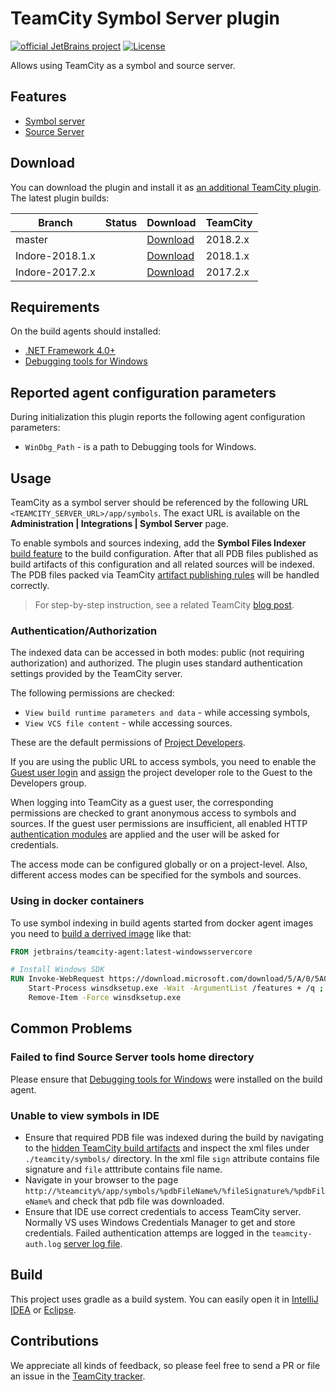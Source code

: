 # TeamCity Symbol Server plugin

[![official JetBrains project](http://jb.gg/badges/official.svg)](https://confluence.jetbrains.com/display/ALL/JetBrains+on+GitHub)
[![License](https://img.shields.io/badge/License-Apache%202.0-blue.svg)](https://opensource.org/licenses/Apache-2.0)

Allows using TeamCity as a symbol and source server.

## Features

* [Symbol server](https://docs.microsoft.com/en-us/windows/desktop/Debug/symbol-servers-and-symbol-stores)
* [Source Server](https://docs.microsoft.com/en-us/windows/desktop/Debug/source-server-and-source-indexing)

## Download

You can download the plugin and install it as [an additional TeamCity plugin](https://confluence.jetbrains.com/display/TCDL/Installing+Additional+Plugins). The latest plugin builds:

| Branch | Status | Download | TeamCity |
|--------|--------|----------|----------|
| master | <a href="https://teamcity.jetbrains.com/viewType.html?buildTypeId=TeamCityPluginsByJetBrains_SymbolServer_BuildTrunk&guest=1"><img src="https://teamcity.jetbrains.com/app/rest/builds/buildType:(id:TeamCityPluginsByJetBrains_SymbolServer_BuildTrunk)/statusIcon.svg" alt=""/></a> | [Download](https://teamcity.jetbrains.com/repository/download/TeamCityPluginsByJetBrains_SymbolServer_BuildTrunk/.lastSuccessful/symbol-server.zip?guest=1)| 2018.2.x |
| Indore-2018.1.x | <a href="https://teamcity.jetbrains.com/viewType.html?buildTypeId=TeamCityPluginsByJetBrains_SymbolServer_Build20181x&guest=1"><img src="https://teamcity.jetbrains.com/app/rest/builds/buildType:(id:TeamCityPluginsByJetBrains_SymbolServer_Build20181x)/statusIcon.svg" alt=""/></a> | [Download](https://teamcity.jetbrains.com/repository/download/TeamCityPluginsByJetBrains_SymbolServer_Build20181x/.lastSuccessful/symbol-server.zip?guest=1)| 2018.1.x |
| Indore-2017.2.x | <a href="https://teamcity.jetbrains.com/viewType.html?buildTypeId=TeamCityPluginsByJetBrains_SymbolServer_Build20172x&guest=1"><img src="https://teamcity.jetbrains.com/app/rest/builds/buildType:(id:TeamCityPluginsByJetBrains_SymbolServer_Build20172x)/statusIcon.svg" alt=""/></a> | [Download](https://teamcity.jetbrains.com/repository/download/TeamCityPluginsByJetBrains_SymbolServer_Build20172x/.lastSuccessful/symbol-server.zip?guest=1)| 2017.2.x |


## Requirements

On the build agents should installed:
* [.NET Framework 4.0+](https://www.microsoft.com/net/download/dotnet-framework-runtime)
* [Debugging tools for Windows](https://docs.microsoft.com/en-us/windows-hardware/drivers/debugger/index)

## Reported agent configuration parameters

During initialization this plugin reports the following agent configuration parameters:

* `WinDbg_Path` - is a path to Debugging tools for Windows.

## Usage

TeamCity as a symbol server should be referenced by the following URL `<TEAMCITY_SERVER_URL>/app/symbols`. The exact URL is available on the <b>Administration | Integrations | Symbol Server</b> page.

To enable symbols and sources indexing, add the <b>Symbol Files Indexer</b> [build feature](https://confluence.jetbrains.com/display/TCDL/Adding+Build+Features) to the build configuration. After that all PDB files published as build artifacts of this configuration and all related sources will be indexed. The PDB files packed via TeamCity [artifact publishing rules](https://confluence.jetbrains.com/display/TCDL/Configuring+General+Settings#ConfiguringGeneralSettings-artifactPaths) will be handled correctly.

> For step-by-step instruction, see a related TeamCity [blog post](https://blog.jetbrains.com/teamcity/2015/02/setting-up-teamcity-as-symbol-and-source-server/).

### Authentication/Authorization

The indexed data can be accessed in both modes: public (not requiring authorization) and authorized. The plugin uses standard authentication settings provided by the TeamCity server.

The following permissions are checked:

* `View build runtime parameters and data` - while accessing symbols,
* `View VCS file content` - while accessing sources.

These are the default permissions of [Project Developers](https://confluence.jetbrains.com/display/TCD18/Role+and+Permission).

If you are using the public URL to access symbols, you need to enable the [Guest user login](http://confluence.jetbrains.com/display/TCDL/Guest+User) and [assign](https://confluence.jetbrains.com/display/TCDL/Managing+Users+and+User+Groups#ManagingUsersandUserGroups-assigningRolesAssigningRolestoUsers) the project developer role to the Guest to the Developers group.

When logging into TeamCity as a guest user, the corresponding permissions are checked to grant anonymous access to symbols and sources. If the guest user permissions are insufficient, all enabled HTTP [authentication modules](https://confluence.jetbrains.com/display/TCDL/Authentication+Modules) are applied and the user will be asked for credentials.

The access mode can be configured globally or on a project-level. Also, different access modes can be specified for the symbols and sources.

### Using in docker containers

To use symbol indexing in build agents started from docker agent images you need to [build a derrived image](https://docs.docker.com/engine/reference/commandline/build/) like that:

```dockerfile
FROM jetbrains/teamcity-agent:latest-windowsservercore

# Install Windows SDK
RUN Invoke-WebRequest https://download.microsoft.com/download/5/A/0/5A08CEF4-3EC9-494A-9578-AB687E716C12/windowssdk/winsdksetup.exe?ocid=wdgcx1803-download-installer -OutFile winsdksetup.exe; \
    Start-Process winsdksetup.exe -Wait -ArgumentList /features + /q ; \
    Remove-Item -Force winsdksetup.exe
```

## Common Problems

### Failed to find Source Server tools home directory
Please ensure that [Debugging tools for Windows](https://docs.microsoft.com/en-us/windows-hardware/drivers/debugger/index) were installed on the build agent.

### Unable to view symbols in IDE

* Ensure that required PDB file was indexed during the build by navigating to the [hidden TeamCity build artifacts](https://confluence.jetbrains.com/display/TCDL/Build+Artifact#BuildArtifact-HiddenArtifacts) and inspect the xml files under `./teamcity/symbols/` directory. In the xml file `sign` attribute contains file signature and `file` atttribute contains file name.
* Navigate in your browser to the page `http://%teamcity%/app/symbols/%pdbFileName%/%fileSignature%/%pdbFileName%` and check that pdb file was downloaded.
* Ensure that IDE use correct credentials to access TeamCity server. Normally VS uses Windows Credentials Manager to get and store credentials. Failed authentication attemps are logged in the `teamcity-auth.log` [server log file](https://confluence.jetbrains.com/display/TCDL/TeamCity+Server+Logs).

## Build

This project uses gradle as a build system. You can easily open it in [IntelliJ IDEA](https://www.jetbrains.com/idea/help/importing-project-from-gradle-model.html) or [Eclipse](http://gradle.org/eclipse/).

## Contributions

We appreciate all kinds of feedback, so please feel free to send a PR or file an issue in the [TeamCity tracker](https://youtrack.jetbrains.com/newIssue?project=TW&summary=Symbol%20Server%3A&c=Subsystem%20plugins%3A%20other&c=tag%20pdb).
